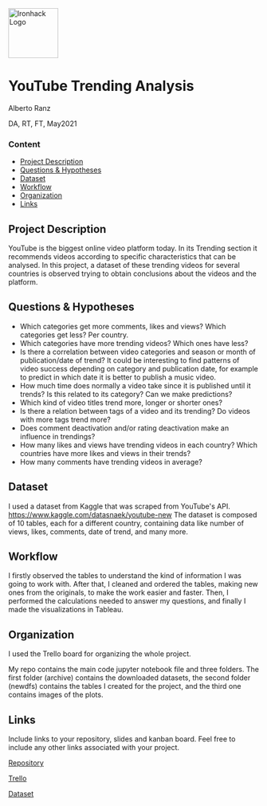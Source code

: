 <img src="https://bit.ly/2VnXWr2" alt="Ironhack Logo" width="100"/>

# YouTube Trending Analysis
Alberto Ranz

DA, RT, FT, May2021


### Content
- [Project Description](#Project-Description)
- [Questions & Hypotheses](#Questions-&-Hypotheses)
- [Dataset](#Dataset)
- [Workflow](#Workflow)
- [Organization](#Organization)
- [Links](#Links)


## Project Description
YouTube is the biggest online video platform today. In its Trending section it recommends videos according to specific characteristics that can be analysed. In this project, a dataset of these trending videos for several countries is observed trying to obtain conclusions about the videos and the platform.


## Questions & Hypotheses
- Which categories get more comments, likes and views? Which categories get less? Per country.
- Which categories have more trending videos? Which ones have less?
- Is there a correlation between video categories and season or month of publication/date of trend? It could be interesting to find patterns of video success depending on category and publication date, for example to predict in which date it is better to publish a music video.
- How much time does normally a video take since it is published until it trends? Is this related to its category? Can we make predictions?
- Which kind of video titles trend more, longer or shorter ones?
- Is there a relation between tags of a video and its trending? Do videos with more tags trend more?
- Does comment deactivation and/or rating deactivation make an influence in trendings?
- How many likes and views have trending videos in each country? Which countries have more likes and views in their trends?
- How many comments have trending videos in average?


## Dataset
I used a dataset from Kaggle that was scraped from YouTube's API. https://www.kaggle.com/datasnaek/youtube-new
The dataset is composed of 10 tables, each for a different country, containing data like number of views, likes, comments, date of trend, and many more.


## Workflow
I firstly observed the tables to understand the kind of information I was going to work with. After that, I cleaned and ordered the tables, making new ones from the originals, to make the work easier and faster. Then, I performed the calculations needed to answer my questions, and finally I made the visualizations in Tableau.
 
 
## Organization
I used the Trello board for organizing the whole project.

My repo contains the main code jupyter notebook file and three folders. The first folder (archive) contains the downloaded datasets, the second folder (newdfs) contains the tables I created for the project, and the third one contains images of the plots.


## Links
Include links to your repository, slides and kanban board. Feel free to include any other links associated with your project.

[Repository](https://github.com/albertoranz/Project4-Youtube)

[Trello](https://trello.com/b/66UwLNBt/project-4-youtube-trends)

[Dataset](https://www.kaggle.com/datasnaek/youtube-new)
